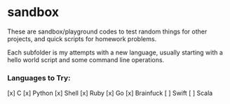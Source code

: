 # sandbox

These are sandbox/playground codes to test random things for other projects,
and quick scripts for homework problems.

Each subfolder is my attempts with a new language, usually starting with a
hello world script and some command line operations.

### Languages to Try:

[x] C
[x] Python
[x] Shell
[x] Ruby
[x] Go
[x] Brainfuck
[ ] Swift
[ ] Scala
